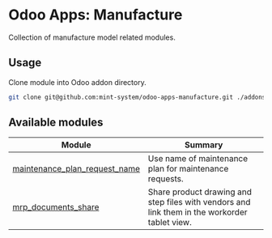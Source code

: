 # Odoo Apps: Manufacture

Collection of manufacture model related modules.

## Usage

Clone module into Odoo addon directory.

```bash
git clone git@github.com:mint-system/odoo-apps-manufacture.git ./addons/manufacture
```

## Available modules

| Module | Summary |
| --- | --- |
| [maintenance_plan_request_name](maintenance_plan_request_name) |         Use name of maintenance plan for maintenance requests. |
| [mrp_documents_share](mrp_documents_share) |         Share product drawing and step files with vendors and link them in the workorder tablet view. |
